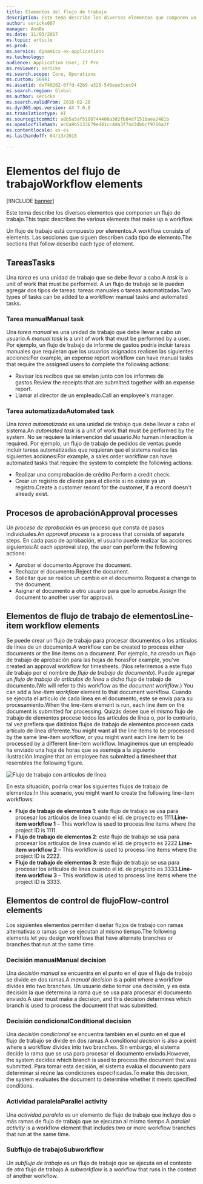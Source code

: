 ```yaml
---
title: Elementos del flujo de trabajo
description: Este tema describe los diversos elementos que componen un flujo de trabajo.
author: sericks007
manager: AnnBe
ms.date: 11/03/2017
ms.topic: article
ms.prod: 
ms.service: dynamics-ax-applications
ms.technology: 
audience: Application User, IT Pro
ms.reviewer: sericks
ms.search.scope: Core, Operations
ms.custom: 56441
ms.assetid: de740262-6ffd-42b9-a325-540eae5cec94
ms.search.region: Global
ms.author: sericks
ms.search.validFrom: 2016-02-28
ms.dyn365.ops.version: AX 7.0.0
ms.translationtype: HT
ms.sourcegitcommit: a8b5a5af5108744406a3d2fb84d7151baea2481b
ms.openlocfilehash: ec6a9b5133679ed41cc4da3f74d3dbbcf9766a3f
ms.contentlocale: es-es
ms.lasthandoff: 04/13/2018

---
```


# <a name="workflow-elements"></a><span data-ttu-id="b1998-103">Elementos del flujo de trabajo</span><span class="sxs-lookup"><span data-stu-id="b1998-103">Workflow elements</span></span>

[!INCLUDE [banner](../includes/banner.md)]

<span data-ttu-id="b1998-104">Este tema describe los diversos elementos que componen un flujo de trabajo.</span><span class="sxs-lookup"><span data-stu-id="b1998-104">This topic describes the various elements that make up a workflow.</span></span>

<span data-ttu-id="b1998-105">Un flujo de trabajo está compuesto por elementos.</span><span class="sxs-lookup"><span data-stu-id="b1998-105">A workflow consists of elements.</span></span> <span data-ttu-id="b1998-106">Las secciones que siguen describen cada tipo de elemento.</span><span class="sxs-lookup"><span data-stu-id="b1998-106">The sections that follow describe each type of element.</span></span>

## <a name="tasks"></a><span data-ttu-id="b1998-107">Tareas</span><span class="sxs-lookup"><span data-stu-id="b1998-107">Tasks</span></span>
<span data-ttu-id="b1998-108">Una *tarea* es una unidad de trabajo que se debe llevar a cabo.</span><span class="sxs-lookup"><span data-stu-id="b1998-108">A *task* is a unit of work that must be performed.</span></span> <span data-ttu-id="b1998-109">A un flujo de trabajo se le pueden agregar dos tipos de tareas: tareas manuales o tareas automatizadas.</span><span class="sxs-lookup"><span data-stu-id="b1998-109">Two types of tasks can be added to a workflow: manual tasks and automated tasks.</span></span>

### <a name="manual-task"></a><span data-ttu-id="b1998-110">Tarea manual</span><span class="sxs-lookup"><span data-stu-id="b1998-110">Manual task</span></span>

<span data-ttu-id="b1998-111">Una *tarea manual* es una unidad de trabajo que debe llevar a cabo un usuario.</span><span class="sxs-lookup"><span data-stu-id="b1998-111">A *manual task* is a unit of work that must be performed by a user.</span></span> <span data-ttu-id="b1998-112">Por ejemplo, un flujo de trabajo de informe de gastos podría incluir tareas manuales que requieran que los usuarios asignados realicen las siguientes acciones:</span><span class="sxs-lookup"><span data-stu-id="b1998-112">For example, an expense report workflow can have manual tasks that require the assigned users to complete the following actions:</span></span>

-   <span data-ttu-id="b1998-113">Revisar los recibos que se envían junto con los informes de gastos.</span><span class="sxs-lookup"><span data-stu-id="b1998-113">Review the receipts that are submitted together with an expense report.</span></span>
-   <span data-ttu-id="b1998-114">Llamar al director de un empleado.</span><span class="sxs-lookup"><span data-stu-id="b1998-114">Call an employee's manager.</span></span>

### <a name="automated-task"></a><span data-ttu-id="b1998-115">Tarea automatizada</span><span class="sxs-lookup"><span data-stu-id="b1998-115">Automated task</span></span>

<span data-ttu-id="b1998-116">Una *tarea automatizada* es una unidad de trabajo que debe llevar a cabo el sistema.</span><span class="sxs-lookup"><span data-stu-id="b1998-116">An *automated task* is a unit of work that must be performed by the system.</span></span> <span data-ttu-id="b1998-117">No se requiere la intervención del usuario.</span><span class="sxs-lookup"><span data-stu-id="b1998-117">No human interaction is required.</span></span> <span data-ttu-id="b1998-118">Por ejemplo, un flujo de trabajo de pedidos de ventas puede incluir tareas automatizadas que requieran que el sistema realice las siguientes acciones:</span><span class="sxs-lookup"><span data-stu-id="b1998-118">For example, a sales order workflow can have automated tasks that require the system to complete the following actions:</span></span>

-   <span data-ttu-id="b1998-119">Realizar una comprobación de crédito.</span><span class="sxs-lookup"><span data-stu-id="b1998-119">Perform a credit check.</span></span>
-   <span data-ttu-id="b1998-120">Crear un registro de cliente para el cliente si no existe ya un registro.</span><span class="sxs-lookup"><span data-stu-id="b1998-120">Create a customer record for the customer, if a record doesn't already exist.</span></span>

## <a name="approval-processes"></a><span data-ttu-id="b1998-121">Procesos de aprobación</span><span class="sxs-lookup"><span data-stu-id="b1998-121">Approval processes</span></span>
<span data-ttu-id="b1998-122">Un *proceso de aprobación* es un proceso que consta de pasos individuales.</span><span class="sxs-lookup"><span data-stu-id="b1998-122">An *approval process* is a process that consists of separate steps.</span></span> <span data-ttu-id="b1998-123">En cada paso de aprobación, el usuario puede realizar las acciones siguientes:</span><span class="sxs-lookup"><span data-stu-id="b1998-123">At each approval step, the user can perform the following actions:</span></span>

-   <span data-ttu-id="b1998-124">Aprobar el documento.</span><span class="sxs-lookup"><span data-stu-id="b1998-124">Approve the document.</span></span>
-   <span data-ttu-id="b1998-125">Rechazar el documento.</span><span class="sxs-lookup"><span data-stu-id="b1998-125">Reject the document.</span></span>
-   <span data-ttu-id="b1998-126">Solicitar que se realice un cambio en el documento.</span><span class="sxs-lookup"><span data-stu-id="b1998-126">Request a change to the document.</span></span>
-   <span data-ttu-id="b1998-127">Asignar el documento a otro usuario para que lo apruebe.</span><span class="sxs-lookup"><span data-stu-id="b1998-127">Assign the document to another user for approval.</span></span>

## <a name="line-item-workflow-elements"></a><span data-ttu-id="b1998-128">Elementos de flujo de trabajo de elementos</span><span class="sxs-lookup"><span data-stu-id="b1998-128">Line-item workflow elements</span></span>
<span data-ttu-id="b1998-129">Se puede crear un flujo de trabajo para procesar documentos o los artículos de línea de un documento.</span><span class="sxs-lookup"><span data-stu-id="b1998-129">A workflow can be created to process either documents or the line items on a document.</span></span> <span data-ttu-id="b1998-130">Por ejemplo, ha creado un flujo de trabajo de aprobación para las hojas de horas</span><span class="sxs-lookup"><span data-stu-id="b1998-130">For example, you've created an approval workflow for timesheets.</span></span> <span data-ttu-id="b1998-131">(Nos referiremos a este flujo de trabajo por el nombre de *flujo de trabajo de documento*). Puede agregar un *flujo de trabajo de artículos de línea* a dicho flujo de trabajo de documento.</span><span class="sxs-lookup"><span data-stu-id="b1998-131">(We will refer to this workflow as the *document workflow*.) You can add a *line-item workflow* element to that document workflow.</span></span> <span data-ttu-id="b1998-132">Cuando se ejecuta el artículo de cada línea en el documento, este se envía para su procesamiento.</span><span class="sxs-lookup"><span data-stu-id="b1998-132">When the line-item element is run, each line item on the document is submitted for processing.</span></span> <span data-ttu-id="b1998-133">Quizás desee que el mismo flujo de trabajo de elementos procese todos los artículos de línea o, por lo contrario, tal vez prefiera que distintos flujos de trabajo de elementos procesen cada artículo de línea diferente.</span><span class="sxs-lookup"><span data-stu-id="b1998-133">You might want all the line items to be processed by the same line-item workflow, or you might want each line item to be processed by a different line-item workflow.</span></span> <span data-ttu-id="b1998-134">Imaginemos que un empleado ha enviado una hoja de horas que se asemeja a la siguiente ilustración.</span><span class="sxs-lookup"><span data-stu-id="b1998-134">Imagine that an employee has submitted a timesheet that resembles the following figure.</span></span>

![Flujo de trabajo con artículos de línea](./media/workflow_lineitemworkflow.gif) 

<span data-ttu-id="b1998-136">En esta situación, podría crear los siguientes flujos de trabajo de elementos:</span><span class="sxs-lookup"><span data-stu-id="b1998-136">In this scenario, you might want to create the following line-item workflows:</span></span>

-   <span data-ttu-id="b1998-137">**Flujo de trabajo de elementos 1**: este flujo de trabajo se usa para procesar los artículos de línea cuando el id. de proyecto es 1111.</span><span class="sxs-lookup"><span data-stu-id="b1998-137">**Line-item workflow 1** – This workflow is used to process line items where the project ID is 1111.</span></span>
-   <span data-ttu-id="b1998-138">**Flujo de trabajo de elementos 2**: este flujo de trabajo se usa para procesar los artículos de línea cuando el id. de proyecto es 2222.</span><span class="sxs-lookup"><span data-stu-id="b1998-138">**Line-item workflow 2** – This workflow is used to process line items where the project ID is 2222.</span></span>
-   <span data-ttu-id="b1998-139">**Flujo de trabajo de elementos 3**: este flujo de trabajo se usa para procesar los artículos de línea cuando el id. de proyecto es 3333.</span><span class="sxs-lookup"><span data-stu-id="b1998-139">**Line-item workflow 3** – This workflow is used to process line items where the project ID is 3333.</span></span>

## <a name="flow-control-elements"></a><span data-ttu-id="b1998-140">Elementos de control de flujo</span><span class="sxs-lookup"><span data-stu-id="b1998-140">Flow-control elements</span></span>
<span data-ttu-id="b1998-141">Los siguientes elementos permiten diseñar flujos de trabajo con ramas alternativas o ramas que se ejecutan al mismo tiempo.</span><span class="sxs-lookup"><span data-stu-id="b1998-141">The following elements let you design workflows that have alternate branches or branches that run at the same time.</span></span>

### <a name="manual-decision"></a><span data-ttu-id="b1998-142">Decisión manual</span><span class="sxs-lookup"><span data-stu-id="b1998-142">Manual decision</span></span>

<span data-ttu-id="b1998-143">Una *decisión manual* se encuentra en el punto en el que el flujo de trabajo se divide en dos ramas.</span><span class="sxs-lookup"><span data-stu-id="b1998-143">A *manual decision* is a point where a workflow divides into two branches.</span></span> <span data-ttu-id="b1998-144">Un usuario debe tomar una decisión, y es esta decisión la que determina la rama que se usa para procesar el documento enviado.</span><span class="sxs-lookup"><span data-stu-id="b1998-144">A user must make a decision, and this decision determines which branch is used to process the document that was submitted.</span></span>

### <a name="conditional-decision"></a><span data-ttu-id="b1998-145">Decisión condicional</span><span class="sxs-lookup"><span data-stu-id="b1998-145">Conditional decision</span></span>

<span data-ttu-id="b1998-146">Una *decisión condicional* se encuentra también en el punto en el que el flujo de trabajo se divide en dos ramas.</span><span class="sxs-lookup"><span data-stu-id="b1998-146">A *conditional decision* is also a point where a workflow divides into two branches.</span></span> <span data-ttu-id="b1998-147">Sin embargo, el sistema decide la rama que se usa para procesar el documento enviado.</span><span class="sxs-lookup"><span data-stu-id="b1998-147">However, the system decides which branch is used to process the document that was submitted.</span></span> <span data-ttu-id="b1998-148">Para tomar esta decisión, el sistema evalúa el documento para determinar si reúne las condiciones especificadas.</span><span class="sxs-lookup"><span data-stu-id="b1998-148">To make this decision, the system evaluates the document to determine whether it meets specified conditions.</span></span>

### <a name="parallel-activity"></a><span data-ttu-id="b1998-149">Actividad paralela</span><span class="sxs-lookup"><span data-stu-id="b1998-149">Parallel activity</span></span>

<span data-ttu-id="b1998-150">Una *actividad paralela* es un elemento de flujo de trabajo que incluye dos o más ramas de flujo de trabajo que se ejecutan al mismo tiempo.</span><span class="sxs-lookup"><span data-stu-id="b1998-150">A *parallel activity* is a workflow element that includes two or more workflow branches that run at the same time.</span></span>

### <a name="subworkflow"></a><span data-ttu-id="b1998-151">Subflujo de trabajo</span><span class="sxs-lookup"><span data-stu-id="b1998-151">Subworkflow</span></span>

<span data-ttu-id="b1998-152">Un *subflujo de trabajo* es un flujo de trabajo que se ejecuta en el contexto de otro flujo de trabajo.</span><span class="sxs-lookup"><span data-stu-id="b1998-152">A *subworkflow* is a workflow that runs in the context of another workflow.</span></span>




